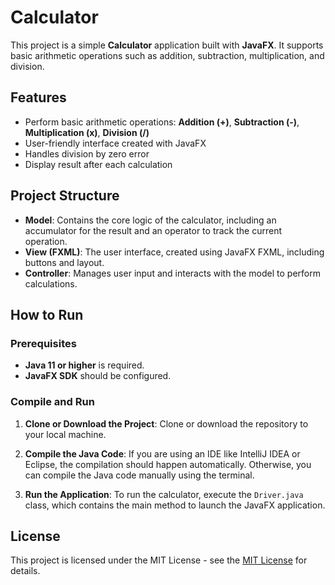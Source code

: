 # Calculator

This project is a simple **Calculator** application built with **JavaFX**. It supports basic arithmetic operations such as addition, subtraction, multiplication, and division.

## Features

- Perform basic arithmetic operations: **Addition (+)**, **Subtraction (-)**, **Multiplication (x)**, **Division (/)**
- User-friendly interface created with JavaFX
- Handles division by zero error
- Display result after each calculation

## Project Structure

- **Model**: Contains the core logic of the calculator, including an accumulator for the result and an operator to track the current operation.
- **View (FXML)**: The user interface, created using JavaFX FXML, including buttons and layout.
- **Controller**: Manages user input and interacts with the model to perform calculations.

## How to Run

### Prerequisites

- **Java 11 or higher** is required.
- **JavaFX SDK** should be configured.

### Compile and Run

1. **Clone or Download the Project**:
   Clone or download the repository to your local machine.

2. **Compile the Java Code**:
   If you are using an IDE like IntelliJ IDEA or Eclipse, the compilation should happen automatically. Otherwise, you can compile the Java code manually using the terminal.

3. **Run the Application**:
   To run the calculator, execute the `Driver.java` class, which contains the main method to launch the JavaFX application.

## License

This project is licensed under the MIT License - see the [MIT License](https://opensource.org/licenses/MIT) for details.
